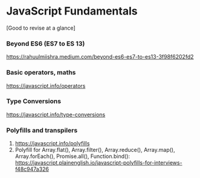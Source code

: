 # JavaScript Fundamentals
[Good to revise at a glance]


### Beyond ES6 (ES7 to ES 13)
https://rahuulmiishra.medium.com/beyond-es6-es7-to-es13-3f98f6202fd2

### Basic operators, maths
 https://javascript.info/operators

### Type Conversions
https://javascript.info/type-conversions

### Polyfills and transpilers
1. https://javascript.info/polyfills
2. Polyfill for Array.flat(), Array.filter(), Array.reduce(), Array.map(), Array.forEach(), Promise.all(), Function.bind(): 
   https://javascript.plainenglish.io/javascript-polyfills-for-interviews-f48c947a326
